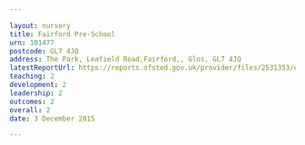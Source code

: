```yaml
---

layout: nursery
title: Fairford Pre-School
urn: 101477
postcode: GL7 4JQ
address: The Park, Leafield Road,Fairford,, Glos, GL7 4JQ
latestReportUrl: https://reports.ofsted.gov.uk/provider/files/2531353/urn/101477.pdf
teaching: 2
development: 2
leadership: 2
outcomes: 2
overall: 2
date: 3 December 2015

---
```

